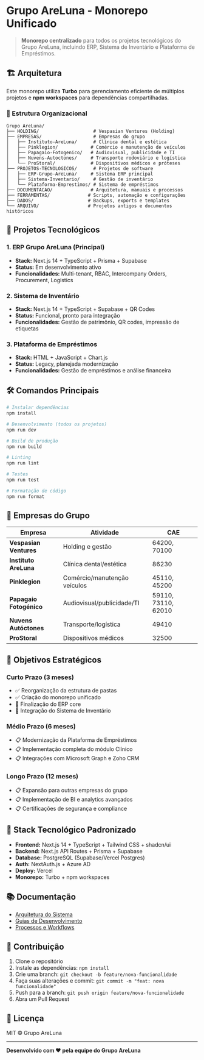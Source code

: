 # Grupo AreLuna - Monorepo Unificado

> **Monorepo centralizado** para todos os projetos tecnológicos do Grupo AreLuna, incluindo ERP, Sistema de Inventário e Plataforma de Empréstimos.

## 🏗️ Arquitetura

Este monorepo utiliza **Turbo** para gerenciamento eficiente de múltiplos projetos e **npm workspaces** para dependências compartilhadas.

### 📁 Estrutura Organizacional

```
Grupo AreLuna/
├── HOLDING/                    # Vespasian Ventures (Holding)
├── EMPRESAS/                   # Empresas do grupo
│   ├── Instituto-AreLuna/      # Clínica dental e estética
│   ├── Pinklegion/            # Comércio e manutenção de veículos
│   ├── Papagaio-Fotogenico/   # Audiovisual, publicidade e TI
│   ├── Nuvens-Autoctones/     # Transporte rodoviário e logística
│   └── ProStoral/             # Dispositivos médicos e próteses
├── PROJETOS-TECNOLOGICOS/      # Projetos de software
│   ├── ERP-Grupo-AreLuna/     # Sistema ERP principal
│   ├── Sistema-Inventario/     # Gestão de inventário
│   └── Plataforma-Emprestimos/ # Sistema de empréstimos
├── DOCUMENTACAO/              # Arquitetura, manuais e processos
├── FERRAMENTAS/              # Scripts, automação e configurações
├── DADOS/                    # Backups, exports e templates
└── ARQUIVO/                  # Projetos antigos e documentos históricos
```

## 🚀 Projetos Tecnológicos

### 1. **ERP Grupo AreLuna** (Principal)
- **Stack:** Next.js 14 + TypeScript + Prisma + Supabase
- **Status:** Em desenvolvimento ativo
- **Funcionalidades:** Multi-tenant, RBAC, Intercompany Orders, Procurement, Logistics

### 2. **Sistema de Inventário**
- **Stack:** Next.js 14 + TypeScript + Supabase + QR Codes
- **Status:** Funcional, pronto para integração
- **Funcionalidades:** Gestão de patrimônio, QR codes, impressão de etiquetas

### 3. **Plataforma de Empréstimos**
- **Stack:** HTML + JavaScript + Chart.js
- **Status:** Legacy, planejada modernização
- **Funcionalidades:** Gestão de empréstimos e análise financeira

## 🛠️ Comandos Principais

```bash
# Instalar dependências
npm install

# Desenvolvimento (todos os projetos)
npm run dev

# Build de produção
npm run build

# Linting
npm run lint

# Testes
npm run test

# Formatação de código
npm run format
```

## 🏢 Empresas do Grupo

| Empresa | Atividade | CAE |
|---------|-----------|-----|
| **Vespasian Ventures** | Holding e gestão | 64200, 70100 |
| **Instituto AreLuna** | Clínica dental/estética | 86230 |
| **Pinklegion** | Comércio/manutenção veículos | 45110, 45200 |
| **Papagaio Fotogénico** | Audiovisual/publicidade/TI | 59110, 73110, 62010 |
| **Nuvens Autóctones** | Transporte/logística | 49410 |
| **ProStoral** | Dispositivos médicos | 32500 |

## 🎯 Objetivos Estratégicos

### Curto Prazo (3 meses)
- ✅ Reorganização da estrutura de pastas
- ✅ Criação do monorepo unificado
- 🔄 Finalização do ERP core
- 🔄 Integração do Sistema de Inventário

### Médio Prazo (6 meses)
- 📋 Modernização da Plataforma de Empréstimos
- 📋 Implementação completa do módulo Clínico
- 📋 Integrações com Microsoft Graph e Zoho CRM

### Longo Prazo (12 meses)
- 📋 Expansão para outras empresas do grupo
- 📋 Implementação de BI e analytics avançados
- 📋 Certificações de segurança e compliance

## 🔧 Stack Tecnológico Padronizado

- **Frontend:** Next.js 14 + TypeScript + Tailwind CSS + shadcn/ui
- **Backend:** Next.js API Routes + Prisma + Supabase
- **Database:** PostgreSQL (Supabase/Vercel Postgres)
- **Auth:** NextAuth.js + Azure AD
- **Deploy:** Vercel
- **Monorepo:** Turbo + npm workspaces

## 📚 Documentação

- [Arquitetura do Sistema](./DOCUMENTACAO/arquitetura/)
- [Guias de Desenvolvimento](./DOCUMENTACAO/manuais/)
- [Processos e Workflows](./DOCUMENTACAO/processos/)

## 🤝 Contribuição

1. Clone o repositório
2. Instale as dependências: `npm install`
3. Crie uma branch: `git checkout -b feature/nova-funcionalidade`
4. Faça suas alterações e commit: `git commit -m "feat: nova funcionalidade"`
5. Push para a branch: `git push origin feature/nova-funcionalidade`
6. Abra um Pull Request

## 📄 Licença

MIT © Grupo AreLuna

---

**Desenvolvido com ❤️ pela equipe do Grupo AreLuna**